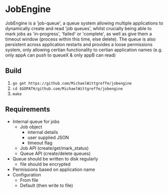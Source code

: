 # JobEngine

JobEngine is a 'job-queue', a queue system allowing multiple applications to dynamically create and read 'job queues', whilst crucially being able to mark jobs as 'in-progress', 'failed' or 'complete', as well as give them a timeout window (process within this time, else delete). The queue is also persistent across application restarts and provides a loose permissions system, only allowing certian functionality to certian application names (e.g. only appA can push to queueX & only appB can read)

## Build
1. ```go get https://github.com/MichaelWittgreffe/jobengine```
2. ```cd $GOPATH/github.com/MichaelWittgreffe/jobengine```
3. ```make```

## Requirements
- Internal queue for jobs
    - Job object
        - internal details
        - user supplied JSON
        - timeout flag
    - Job API (create/get/mark_status)
    - Queue API (create/delete queues)
- Queue should be written to disk regularly
    - file should be encrypted
- Permissions based on application name
- Configuration
    - From file
    - Default (then write to file)